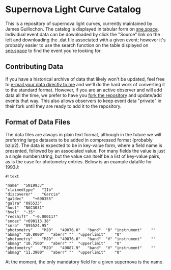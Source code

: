 # Supernova Light Curve Catalog #

This is a repository of supernova light curves, currently maintained by James Guillochon. The catalog is displayed in tabular form on [sne.space](https://sne.space). Individual event data can be downloaded by click the "Source" link on the left and downloading the .dat file associated with a given event; however it's probably easier to use the search function on the table displayed on [sne.space](https://sne.space) to find the event you're looking for.

## Contributing Data ##

If you have a historical archive of data that likely won't be updated, feel free to [e-mail your data directly to me](mailto:jguillochon@cfa.harvard.edu) and we'll do the hard work of converting it to the standard format. However, if you are an active observer and will add data all the time, we prefer to have you [fork the repository](https://bitbucket.org/Guillochon/sne/fork) and update/add events that way. This also allows observers to keep event data "private" in their fork until they are ready to add it to the repository.

## Format of Data Files ##

The data files are always in plain text format, although in the future we will preferring large datasets to be added in compressed format (probably bzip2). The data is expected to be in key-value form, where a field name is presented, followed by an associated value. For many fields the value is just a single number/string, but the value can itself be a list of key-value pairs, as is the case for photometry entries. Below is an example datafile for 1993J:


```
#!text

"name"	"SN1993J"
"claimedtype"	"IIb"
"discoverer"	"Garcia"
"galdec"	"+690355"
"galra"	"095533"
"host"	"NGC3031"
"hvel"	"-35"
"redshift"	"-0.000117"
"sndec"	"+690113.38"
"snra"	"095524.95"
"photometry"	"MJD"	"49076.0"	"band"	"B"	"instrument"	""	"abmag"	"10.8000"	"aberr"	""	"upperlimit"	"0"
"photometry"	"MJD"	"49076.0"	"band"	"V"	"instrument"	""	"abmag"	"10.7500"	"aberr"	""	"upperlimit"	"0"
"photometry"	"MJD"	"49087.9"	"band"	"V"	"instrument"	""	"abmag"	"11.3900"	"aberr"	""	"upperlimit"	"0"
```

At the moment, the only mandatory field for a given supernova is the name.